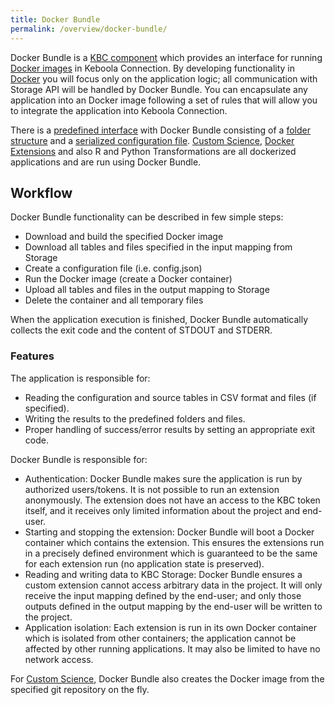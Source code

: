 ```yaml
---
title: Docker Bundle
permalink: /overview/docker-bundle/
---
```


Docker Bundle is a [KBC component](/overview/) which provides an interface for 
running [Docker images](/extend/docker/tutorial) in Keboola Connection. 
By developing functionality in [Docker](https://www.docker.com/) you will focus only on the application logic; all communication 
with Storage API will be handled by Docker Bundle. You can encapsulate any application into an Docker image 
following a set of rules that will allow you to integrate the application into Keboola Connection.

There is a [predefined interface](/extend/common-interface/) with Docker Bundle consisting of a
[folder structure](/extend/common-interface/) and a [serialized configuration file](/extend/common-interface/config-file/). 
[Custom Science](/extend/custom-science/), [Docker Extensions](/extend/docker/) and also 
R and Python Transformations are all dockerized applications and are run using Docker Bundle. 

## Workflow

Docker Bundle functionality can be described in few simple steps:

- Download and build the specified Docker image
- Download all tables and files specified in the input mapping from Storage
- Create a configuration file (i.e. config.json)
- Run the Docker image (create a Docker container)
- Upload all tables and files in the output mapping to Storage
- Delete the container and all temporary files

When the application execution is finished, Docker Bundle automatically collects the exit code and the content of STDOUT and STDERR.

### Features 

The application is responsible for:

- Reading the configuration and source tables in CSV format and files (if specified).
- Writing the results to the predefined folders and files.
- Proper handling of success/error results by setting an appropriate exit code.

Docker Bundle is responsible for:

- Authentication: Docker Bundle makes sure the application is run by authorized users/tokens. 
It is not possible to run an extension anonymously. The extension does not have an access to the KBC token 
itself, and it receives only limited information about the project and end-user.
- Starting and stopping the extension: Docker Bundle will boot a Docker container which contains the 
extension. This ensures the extensions run in a precisely defined environment which is guaranteed to 
be the same for each extension run (no application state is preserved).
- Reading and writing data to KBC Storage: Docker Bundle ensures a custom extension 
cannot access arbitrary data in the project. It will only receive the input mapping defined by the end-user; 
and only those outputs defined in the output mapping by the end-user will be written to the project. 
- Application isolation: Each extension is run in its own Docker container which is isolated from other 
containers; the application cannot be affected by other running applications. It may also be limited 
to have no network access.

For [Custom Science](/extend/custom-science/), Docker Bundle also creates the Docker image from the 
specified git repository on the fly.
